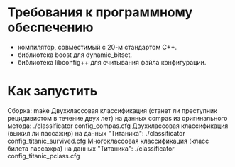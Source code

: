 # Требования к программному обеспечению
* компилятор, совместимый с 20-м стандартом C++.
* библиотека boost для dynamic_bitset.
* библиотека libconfig++ для считывания файла конфигурации.

# Как запустить
Сборка:
    make
Двухклассовая классификация (станет ли преступник рецидивистом в течение двух лет) на данных compas из оригинального метода:
    ./classificator config_compas.cfg
Двухклассовая классификация (выжил ли пассажир) на данных "Титаника":
    ./classificator config_titanic_survived.cfg
Многоклассовая классификация (класс билета пассажра) на данных "Титаника":
    ./classificator config_titanic_pclass.cfg
